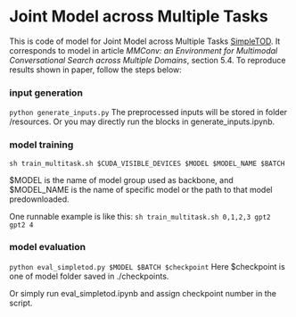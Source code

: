 # Joint Model across Multiple Tasks
This is code of model for Joint Model across Multiple Tasks  [SimpleTOD](https://proceedings.neurips.cc/paper/2020/hash/e946209592563be0f01c844ab2170f0c-Abstract.html).
It corresponds to model in article *MMConv: an Environment for Multimodal Conversational Search across Multiple Domains*, section 5.4. To reproduce results shown in paper, follow the steps below:

### input generation
```python generate_inputs.py```
The preprocessed inputs will be stored in folder /resources. Or you may directly run the blocks in generate_inputs.ipynb.

### model training
```sh train_multitask.sh $CUDA_VISIBLE_DEVICES $MODEL $MODEL_NAME $BATCH```

$MODEL is the name of model group used as backbone, and $MODEL_NAME is the name of specific model or the path to that model predownloaded.

One runnable example is like this:
```sh train_multitask.sh 0,1,2,3 gpt2 gpt2 4```

### model evaluation
```python eval_simpletod.py $MODEL $BATCH $checkpoint```
Here $checkpoint is one of model folder saved in ./checkpoints.

Or simply run eval_simpletod.ipynb and assign  checkpoint number in the script.
